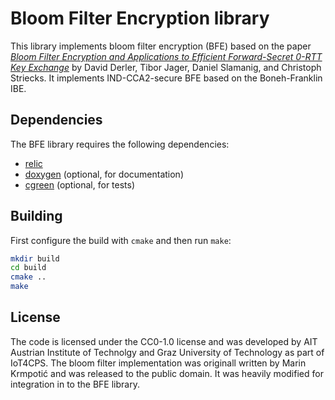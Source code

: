 Bloom Filter Encryption library
===============================

This library implements bloom filter encryption (BFE) based on the paper [*Bloom Filter Encryption
and Applications to Efficient Forward-Secret 0-RTT Key Exchange*](https://eprint.iacr.org/2018/199)
by David Derler, Tibor Jager, Daniel Slamanig, and Christoph Striecks. It implements IND-CCA2-secure
BFE based on the Boneh-Franklin IBE.

Dependencies
------------

The BFE library requires the following dependencies:
* [relic](https://github.com/relic-toolkit/relic)
* [doxygen](http://www.doxygen.nl/index.html) (optional, for documentation)
* [cgreen](https://github.com/cgreen-devs/cgreen) (optional, for tests)

Building
--------

First configure the build with `cmake` and then run `make`:
```sh
mkdir build
cd build
cmake ..
make
```

License
-------

The code is licensed under the CC0-1.0 license and was developed by AIT Austrian Institute of
Technolgy and Graz University of Technology as part of IoT4CPS. The bloom filter implementation was
originall written by Marin Krmpotić and was released to the public domain. It was heavily modified
for integration in to the BFE library.

